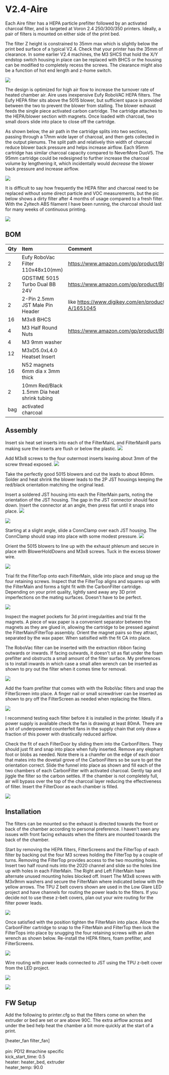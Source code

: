 # V2.4-Aire #
Each Aire filter has a HEPA particle prefilter followed by an activated charcoal filter, and is targeted at Voron 2.4 250/300/350 printers. Ideally, a pair of filters is mounted on either side of the print bed.  <br>

The filter Z height is constrained to 35mm max which is slightly below the print bed surface of a typical V2.4.  Check that your printer has the 35mm of clearance.  In some earlier V2.4 machines, the M3 SHCS that hold the X/Y endstop switch housing in place can be replaced with BHCS or the housing can be modified to completely recess the screws.  The clearance might also be a function of hot end length and z-home switch.<br>

![](./images/PXL_20240910_233532594a.jpg?raw=true)

The design is optimized for high air flow to increase the turnover rate of heated chamber air.  Aire uses inexpensive Eufy RoboVAC HEPA filters.  The Eufy HEPA filter sits above the 5015 blower, but sufficient space is provided between the two to prevent the blower from stalling.  The blower exhaust feeds the single piece activated carbon cartridge.  The cartridge attaches to the HEPA/blower section with magnets. Once loaded with charcoal, two small doors slide into place to close off the cartridge. 

As shown below, the air path in the cartridge splits into two sections, passing through a 17mm wide layer of charcoal,  and then gets collected in the output plenums.  The split path and relatively thin width of charcoal reduce blower back pressure and helps increase airflow.  Each 95mm cartridge has similar charcoal capacity compared to NeverMore DuoV5.  The 95mm cartridge could be redesigned to further increase the charcoal volume by lengthening it, which incidentally would *decrease* the blower back pressure and increase airflow.

![](./images/AirFlow.jpg?raw=true)

It is difficult to say how frequently the HEPA filter and charcoal need to be replaced without some direct particle and VOC measurements, but the pic below shows a dirty filter after 4 months of usage compared to a fresh filter. With the Zyltech ABS filament I have been running, the charcoal should last for many weeks of continuous printing.

![](./images/PXL_20240912_020730545b.jpg?raw=true)




## BOM ##
| Qty        | Item           | Comment |
|:------------- |:------------- |:----- |
|2           | Eufy RoboVac Filter 110x48x10(mm)| https://www.amazon.com/gp/product/B07F5XK5WN/ref=ppx_yo_dt_b_search_asin_title  |
|2           |GDSTIME 5015 Turbo Dual BB 24V  | https://www.amazon.com/gp/product/B0B1V6JTB8/ref=ppx_yo_dt_b_search_asin_title  |
|2      | 2-Pin 2.5mm JST Male Pin Header | like https://www.digikey.com/en/products/detail/jst-sales-america-inc./B2B-XH-A/1651045 |
| 16  | M3x8 BHCS |  |
|4|M3 Half Round Nuts|https://www.amazon.com/gp/product/B08YNFGYNH/ref=ppx_yo_dt_b_search_asin_title|
| 4 | M3 9mm washer |    |
| 12 |  M3xD5.0xL4.0 Heatset Insert | |
| 16 | N52 magnets 6mm dia x 3mm thick| | 
| 2  | 10mm Red/Black 1.5mm Dia heat shrink tubing| |
| bag | activated charcoal | |

## Assembly ##

Insert six heat set inserts into each of the FilterMainL and FilterMainR parts making sure the inserts are flush or below the plastic.
![](./images/Inserts.jpg?raw=true)

Add M3x8 screws to the four outermost inserts leaving about 3mm of the screw thread exposed.
![](./images/Screws.jpg?raw=true)

Take the perfectly good 5015 blowers and cut the leads to about 80mm.  Solder and heat shrink the blower leads to the 2P JST housings keeping the red/black orientation matching the original lead.

Insert a soldered JST housing into each the FilterMain parts, noting the orientation of the JST housing. The gap in the JST connector should face down.  Insert the connector at an angle, then press flat until it snaps into place. 
![](./images/Insert_JST.jpg?raw=true)

![](./images/JST_Orientation.jpg?raw=true)

Starting at a slight angle, slide a ConnClamp over each JST housing.  The ConnClamp should snap into place with some modest pressure.
![](./images/InsertRetainer1.jpg?raw=true)

Orient the 5015 blowers to line up with the exhaust phlenum and secure in place with BlowerHoldDowns and M3x8 screws.  Tuck in the excess blower wire.

![](./images/HoldDowns.jpg?raw=true)

Trial fit the FilterTop onto each FilterMain, slide into place and snug up the four retaining screws.  Inspect that the FilterTop aligns and squares up with the FilterMain and forms a tight fit with the CarbonFilter cartridge. Depending on your print quality, lightly sand away any 3D print imperfections on the mating surfaces.  Doesn't have to be perfect.  

![](./images/AttachTop.jpg?raw=true)

Inspect the magnet pockets for 3d print irregularities and trial fit the magnets.   A piece of wax paper is a convenient separator between the magnets as they are glued in, allowing the cartridge to be pressed against the FilterMain/FilterTop assembly. Orient the magnet pairs so they attract, separated by the wax paper. When satisified with the fit CA into place.  
  
The RoboVac filter can be inserted with the extraction ribbon facing outwards or inwards.  If facing outwards, it doesn't sit as flat under the foam prefilter and obstructs a small amount of the filter surface.  My preferences is to install inwards in which case a small allen wrench can be inserted as shown to pry out the filter when it comes time for removal.

![](./images/InsertFilterTab.jpg?raw=true)

Add the foam prefilter that comes with with the RoboVac filters and snap the FilterScreen into place.  A  finger nail or small screwdriver can be inserted as shown to pry off the FilterScreen as needed when replacing the filters.

![](./images/InsertFilterScreen.jpg?raw=true)

I recommend testing each filter before it is installed in the printer.  Ideally if a power supply is available check the fan is drawing at least 80mA.  There are a lot of underpowered counterfeit fans in the supply chain that only draw a fraction of this power with drastically reduced airflow.

Check the fit of each FilterDoor by sliding them into the CarbonFilters.  They should just fit and snap into place when fully inserted. Remove any elephant foot or blobs as needed. Note there is a chamfer on the edge of each door that mates into the dovetail grove of the CarbonFilters so be sure to get the orientation correct. Slide the funnel into place as shown and fill each of the two chambers of each CarbonFilter with activated charcoal. Gently tap and jiggle the filter so the carbon settles.  If the chamber is not completely full, air will bypass over the top of the charcoal layer reducing the effectiveness of filter.  Insert the FilterDoor as each chamber is filled.

![](./images/PXL_20241231_004722283a.jpg?raw=true)

## Installation ##

The filters can be mounted so the exhaust is directed towards the front or back of the chamber according to personal preference.  I haven't seen any issues with front facing exhausts when the filters are mounted towards the back of the chamber.

Start by removing the HEPA filters, FilterScreens and the FilterTop of each filter by backing out the four M3 screws holding the FilterTop by a couple of turns.  Removing the FilterTop provides access to the two mounting holes.  Insert two half round nuts into the 2020 channel and slide so the holes line up with holes in each FilterMain.  The Right and Left FilterMain have alternate unused mounting holes blocked off. Insert The M3x8 screws with M3x9mm washers and secure the FilterMain where indicated below with the yellow arrows.  The TPU Z belt covers shown are used in the Low Glare LED project and have channels for routing the power leads to the filters.  If you decide not to use these z-belt covers, plan out your wire routing for the filter power leads.

![](./images/PXL_20241231_002415320a.jpg?raw=true)


Once satisfied with the position tighten the FilterMain into place.    Allow the CarbonFilter cartridge to snap to the FilterMain and FilterTop then lock the FilterTops into place by snugging the four retaining screws with an allen wrench as shown below.  Re-install the HEPA filters, foam prefilter, and FilterScreens.


![](./images/PXL_20241231_003405013.MPa.jpg?raw=true)



Wire routing with power leads connected to JST using the TPU z-belt cover from the LED project.

![](./images/PXL_20241231_003657176a.jpg?raw=true)


![](./images/PXL_20241231_003556793a.jpg?raw=true)


## FW Setup ##
Add the following to printer.cfg so that the filters come on when the extruder or bed are set or are above 90C.  The extra airflow across and under the bed help heat the chamber a bit more quickly at the start of a print.

 [heater_fan filter_fan]<br>
<br>
  pin: PD12  #machine specific<br>
  kick_start_time: 0.5<br>
  heater: heater_bed, extruder<br>
  heater_temp: 90.0<br>



















